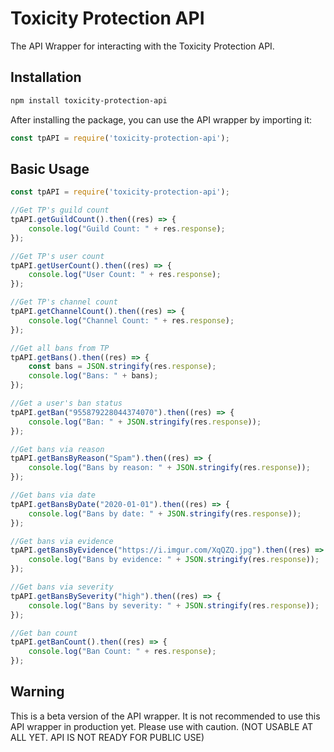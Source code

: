 # Toxicity Protection API 
The API Wrapper for interacting with the Toxicity Protection API.

## Installation
```bash
npm install toxicity-protection-api
```
After installing the package, you can use the API wrapper by importing it:
```js
const tpAPI = require('toxicity-protection-api');
```

## Basic Usage
```js
const tpAPI = require('toxicity-protection-api');

//Get TP's guild count
tpAPI.getGuildCount().then((res) => {
    console.log("Guild Count: " + res.response);
});

//Get TP's user count
tpAPI.getUserCount().then((res) => {
    console.log("User Count: " + res.response);
});

//Get TP's channel count
tpAPI.getChannelCount().then((res) => {
    console.log("Channel Count: " + res.response);
});

//Get all bans from TP
tpAPI.getBans().then((res) => {
    const bans = JSON.stringify(res.response);
    console.log("Bans: " + bans);
});

//Get a user's ban status
tpAPI.getBan("955879228044374070").then((res) => {
    console.log("Ban: " + JSON.stringify(res.response));
});

//Get bans via reason
tpAPI.getBansByReason("Spam").then((res) => {
    console.log("Bans by reason: " + JSON.stringify(res.response));
});

//Get bans via date
tpAPI.getBansByDate("2020-01-01").then((res) => {
    console.log("Bans by date: " + JSON.stringify(res.response));
});

//Get bans via evidence
tpAPI.getBansByEvidence("https://i.imgur.com/XqQZQ.jpg").then((res) => {
    console.log("Bans by evidence: " + JSON.stringify(res.response));
});

//Get bans via severity
tpAPI.getBansBySeverity("high").then((res) => {
    console.log("Bans by severity: " + JSON.stringify(res.response));
});

//Get ban count 
tpAPI.getBanCount().then((res) => {
    console.log("Ban Count: " + res.response);
});
```

## Warning
This is a beta version of the API wrapper. It is not recommended to use this API wrapper in production yet. Please use with caution. 
(NOT USABLE AT ALL YET. API IS NOT READY FOR PUBLIC USE)